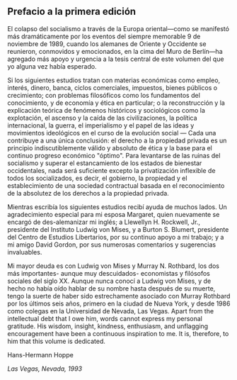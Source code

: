 ## Prefacio a la primera edición

El colapso del socialismo a través de la Europa oriental—como se manifestó más dramáticamente por los eventos del siempre memorable 9 de noviembre de 1989, cuando los alemanes de Oriente y Occidente se reunieron, conmovidos y emocionados, en la cima del Muro de Berlín—ha agregado más apoyo y urgencia a la tesis central de este volumen del que yo alguna vez había esperado.

Si los siguientes estudios tratan con materias económicas como empleo, interés, dinero, banca, ciclos comerciales, impuestos, bienes públicos o crecimiento; con problemas filosóficos como los fundamentos del conocimiento, y de economía y ética en particular; o la reconstrucción y la explicación teórica de fenómenos históricos y sociológicos como la explotación, el ascenso y la caída de las civilizaciones, la política internacional, la guerra, el imperialismo y el papel de las ideas y movimientos ideológicos en el curso de la evolución social — Cada una contribuye a una única conclusión: el derecho a la propiedad privada es un principio indiscutiblemente válido y absoluto de ética y la base para el continuo progreso económico "óptimo". Para levantarse de las ruinas del socialismo y superar el estancamiento de los estados de bienestar occidentales, nada será suficiente excepto la privatización inflexible de todos los socializados, es decir, el gobierno, la propiedad y el establecimiento de una sociedad contractual basada en el reconocimiento de la absolutez de los derechos a la propiedad privada.

Mientras escribía los siguientes estudios recibí ayuda de muchos lados. Un agradecimiento especial para mi esposa Margaret, quien nuevamente se encargó de des-alemanizar mi inglés; a Llewellyn H. Rockwell, Jr., presidente del Instituto Ludwig von Mises, y a Burton S. Blumert, presidente del Centro de Estudios Libertarios, por su continuo apoyo a mi trabajo; y a mi amigo David Gordon, por sus numerosas comentarios y sugerencias invaluables.

Mi mayor deuda es con Ludwig von Mises y Murray N. Rothbard, los dos más importantes- aunque muy descuidados- economistas y filósofos sociales del siglo XX. Aunque nunca conocí a Ludwig von Mises, y de hecho no había oído hablar de su nombre hasta después de su muerte, tengo la suerte de haber sido estrechamente asociado con Murray Rothbard por los últimos seis años, primero en la ciudad de Nueva York, y desde 1986 como colegas en la Universidad de Nevada, Las Vegas. Apart from the intellectual debt that I owe him, words cannot express my personal gratitude. His wisdom, insight, kindness, enthusiasm, and unflagging encouragement have been a continuous inspiration to me. It is, therefore, to him that this volume is dedicated.

Hans-Hermann Hoppe

*Las Vegas, Nevada, 1993*